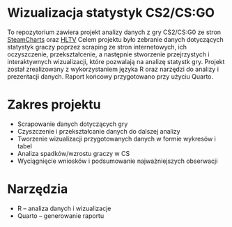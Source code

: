 # Wizualizacja statystyk CS2/CS:GO
To repozytorium zawiera projekt analizy danych z gry CS2/CS:G0 ze stron [SteamCharts](https://steamcharts.com/app/730#All) oraz [HLTV](https://www.hltv.org/)
Celem projektu było zebranie danych dotyczących statystyk graczy  poprzez scraping ze stron internetowych, ich oczyszczenie, przekształcenie, a następnie stworzenie przejrzystych i interaktywnych wizualizacji, które pozwalają na analizę statystk gry. Projekt został zrealizowany z wykorzystaniem języka R oraz narzędzi do analizy i prezentacji danych. Raport końcowy przygotowano przy użyciu Quarto.

# Zakres projektu
- Scrapowanie danych dotyczących gry
- Czyszczenie i przekształcanie danych do dalszej analizy
- Tworzenie wizualizacji przygotowanych danych w formie wykresów i tabel
- Analiza spadków/wzrostu graczy w CS
- Wyciągnięcie wniosków i podsumowanie najważniejszych obserwacji
# Narzędzia
- R – analiza danych i wizualizacje
- Quarto – generowanie raportu
